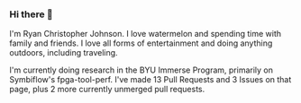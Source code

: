 ### Hi there 👋

I'm Ryan Christopher Johnson. I love watermelon and spending time with family and friends. I love all forms of entertainment and doing anything outdoors, including traveling.

I'm currently doing research in the BYU Immerse Program, primarily on Symbiflow's fpga-tool-perf. I've made 13 Pull Requests and 3 Issues on that page, plus 2 more currently unmerged pull requests.
<!--
**ryancj14/ryancj14** is a ✨ _special_ ✨ repository because its `README.md` (this file) appears on your GitHub profile.
-->
